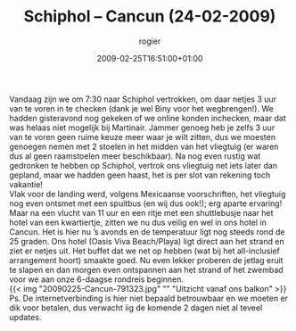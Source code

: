 ﻿---
title: Schiphol – Cancun (24-02-2009)
author: rogier
type: post
date: 2009-02-25T16:51:00+01:00
url: /weblog/2009/02/25/schiphol-cancun-24-02-2009/
commentFolder: 2009-02-25-schiphol-cancun-24-02-2009
categories:
- Vakantie
tags:
- Mexico
resources:
- src: 20090225-Cancun-791323.jpg
  title: Uitzicht vanaf ons balkon

---
Vandaag zijn we om 7:30 naar Schiphol vertrokken, om daar netjes 3 uur van te voren in te checken (dank je wel Biny voor het wegbrengen!). We hadden gisteravond nog gekeken of we online konden inchecken, maar dat was helaas niet mogelijk bij Martinair. Jammer genoeg heb je zelfs 3 uur van te voren geen ruime  keuze meer waar je wilt zitten, dus we moesten genoegen nemen met 2 stoelen in het midden van het vliegtuig (er waren dus al geen raamstoelen meer beschikbaar).  Na nog even rustig wat gedronken te hebben op Schiphol, vertrok ons vliegtuig net iets later dan gepland, maar we hadden geen haast, het is per slot van rekening toch vakantie!  
Vlak voor de landing werd, volgens Mexicaanse voorschriften, het vliegtuig nog even ontsmet met een spuitbus (en wij dus ook!); erg aparte ervaring! Maar na een vlucht van 11 uur en een ritje met een shuttlebusje naar het hotel van een kwartiertje, zitten we nu dus veilig en wel in ons hotel in Cancun. Het is hier nu ’s avonds en de temperatuur ligt nog steeds rond de 25 graden. Ons hotel (Oasis Viva Beach/Playa) ligt direct aan het strand en ziet er netjes uit. Het buffet dat we net op hebben (wat bij het all-inclusief arrangement hoort) smaakte goed. Nu even lekker proberen de jetlag eruit te slapen en dan morgen even ontspannen aan het strand of het zwembad voor we aan onze 6-daagse rondreis beginnen.  
{{< img "20090225-Cancun-791323.jpg" ""  "Uitzicht vanaf ons balkon" >}}  
Ps. De internetverbinding is hier niet bepaald betrouwbaar en we moeten er dik voor betalen, dus verwacht iig de komende 2 dagen niet al teveel updates.
